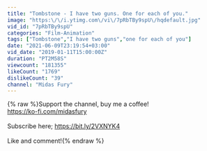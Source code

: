 ```yaml
---
title: "Tombstone - I have two guns. One for each of you."
image: "https:\/\/i.ytimg.com\/vi\/7pRbTBy9spU\/hqdefault.jpg"
vid_id: "7pRbTBy9spU"
categories: "Film-Animation"
tags: ["Tombstone","I have two guns","one for each of you"]
date: "2021-06-09T23:19:54+03:00"
vid_date: "2019-01-11T15:00:00Z"
duration: "PT2M58S"
viewcount: "181355"
likeCount: "1769"
dislikeCount: "39"
channel: "Midas Fury"
---
```

{% raw %}Support the channel, buy me a coffee!<br /><a rel="nofollow" target="blank" href="https://ko-fi.com/midasfury">https://ko-fi.com/midasfury</a> <br /><br />Subscribe here; <a rel="nofollow" target="blank" href="https://bit.ly/2VXNYK4">https://bit.ly/2VXNYK4</a><br /><br />Like and comment!{% endraw %}
